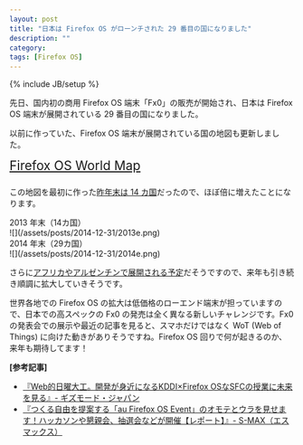 ```yaml
---
layout: post
title: "日本は Firefox OS がローンチされた 29 番目の国になりました"
description: ""
category: 
tags: [Firefox OS]
---
```

{% include JB/setup %}

先日、国内初の商用 Firefox OS 端末「Fx0」の販売が開始され、日本は Firefox OS 端末が展開されている 29 番目の国になりました。

以前に作っていた、Firefox OS 端末が展開されている国の地図も更新しました。

<div class="center" style="margin-bottom:1.6em">
	<a href="http://flatbird.github.io/firefoxos-map/index.html" style="font-size:1.6em">Firefox OS World Map</a>
</div>

この地図を最初に作った[昨年末は 14 カ国](http://flatbird.github.io/2013/12/28/fire-map/)だったので、ほぼ倍に増えたことになります。

<div class="center">2013 年末（14カ国）</div>
![](/assets/posts/2014-12-31/2013e.png)

<div class="center">2014 年末（29カ国）</div>
![](/assets/posts/2014-12-31/2014e.png)

さらに[アフリカやアルゼンチンで展開される予定](http://blog.mozilla.org/press/2014/12/firefox-os-expands-to-nearly-30-countries/)だそうですので、来年も引き続き順調に拡大していきそうです。

世界各地での Firefox OS の拡大は低価格のローエンド端末が担っていますので、日本での高スペックの Fx0 の発売は全く異なる新しいチャレンジです。Fx0 の発表会での展示や最近の記事を見ると、スマホだけではなく WoT (Web of Things) に向けた動きがありそうですね。Firefox OS 回りで何が起きるのか、来年も期待してます！

**[参考記事]**

- [『Web的日曜大工。開発が身近になるKDDI×Firefox OSなSFCの授業に未来を見る』- ギズモード・ジャパン](http://www.gizmodo.jp/2014/12/wot.html)
- [『つくる自由を提案する「au Firefox OS Event」のオモテとウラを見せます！ハッカソンや懇親会、抽選会などが開催【レポート】』- S-MAX（エスマックス）](http://s-max.jp/archives/1644457.html)


